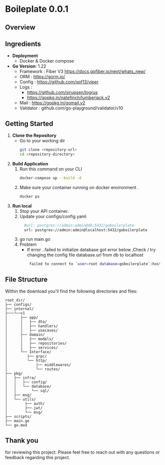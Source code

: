 # Boileplate 0.0.1

## Overview


## Ingredients

- **Deployment**
   - Docker & Docker compose
- **Go Version**: 1.22
   - Framework : Fiber V3 https://docs.gofiber.io/next/whats_new/
   - ORM : https://gorm.io/
   - Config : https://github.com/spf13/viper
   - Logs :
      - https://github.com/sirupsen/logrus
      - https://gopkg.in/natefinch/lumberjack.v2
   - Mail : https://gopkg.in/gomail.v2
   - Validator : github.com/go-playground/validator/v10

## Getting Started

1. **Clone the Repository**
   - Go to your working dir
      ```sh
      git clone <repository-url>
      cd <repository-directory>
       ```
2. **Build Application**
   1. Run this command on your CLI
      ```sh 
      docker-compose up --build -d
       ```
   2. Make sure your container running on docker environment .
      ```sh 
      docker ps
      ```
3. **Run local**
   1. Stop your API container.
   2. Update your configs/config.yaml
      ```sh
        #url: postgres://admin:admin@db:5432/goboilerplate
        url: postgres://admin:admin@localhost:5432/goboilerplate
        ```
   2. go run main.go
   3. Problem
      - If error ..failed to initialize database got error below ,Check / try changing the config file database.url from db to localhost
         ```sh
          failed to connect to `user=root database=goboilerplate`:hostname resolving error:lookup db: no such host lookup db: no such host 
         ```

## File Structure

Within the download you'll find the following directories and files:

```
root_dir/
├── configs/
├── internal/
├───└──v1
│      ├── app/
│      │   ├── dto/
│      │   ├── handlers/
│      │   ├── usecases/
│      ├── domain/
│      │   ├── models/
│      │   ├── repositories/
│      │   ├── services/
│      └── Interface/
│         ├── grpc/
│         └── http/
│             ├── middlewares/
│             └── routes/
├── pkg/
│   ├── infra/
│   │   ├── config/
│   │   └── database/
│   │       └── sql/
│   ├── msg/
│   └── utils/
│        ├── auth/
│        ├── jwt/
│        └── msg/
├── scripts/
├── main.go
└── go.mod

```
## Thank you
for reviewing this project. Please feel free to reach out with any questions or feedback regarding this project.
